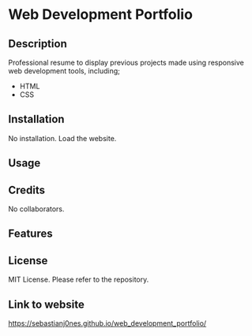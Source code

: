 # Web Development Portfolio

## Description
Professional resume to display previous projects made using responsive web development tools, including;
- HTML
- CSS

## Installation 
No installation. Load the website.


## Usage



## Credits
No collaborators.


## Features



## License
MIT License. Please refer to the repository.


## Link to website
https://sebastianj0nes.github.io/web_development_portfolio/